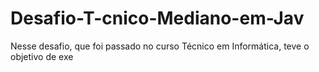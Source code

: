 # Desafio-T-cnico-Mediano-em-Jav
Nesse desafio, que foi passado no curso Técnico em Informática, teve o objetivo de exe
